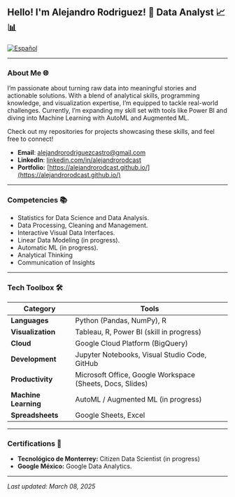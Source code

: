 ## Hello! I'm Alejandro Rodriguez! 👋 Data Analyst :chart_with_upwards_trend: :bar_chart:

[![Español](https://img.shields.io/badge/Leer_en_Español-%23E74C3C)](README_ES.md)

---
### About Me :globe_with_meridians:
I’m passionate about turning raw data into meaningful stories and actionable solutions. With a blend of analytical skills, programming knowledge, and visualization expertise, I’m equipped to tackle real-world challenges. Currently, I’m expanding my skill set with tools like Power BI and diving into Machine Learning with AutoML and Augmented ML.

Check out my repositories for projects showcasing these skills, and feel free to connect!

- **Email**: [alejandrorodriguezcastro@gmail.com](alejandrorodriguezcastro@gmail.com)
- **LinkedIn**: [linkedin.com/in/alejandrorodcast](https://www.linkedin.com/in/alejandrorodcast/)
- **Portfolio:** [https://alejandrorodcast.github.io/](https://alejandrorodcast.github.io/)

---


### Competencies 📚


- Statistics for Data Science and Data Analysis.
- Data Processing, Cleaning and Management.
- Interactive Visual Data Interfaces.
- Linear Data Modeling (in progress).
- Automatic ML (in progress).
- Analytical Thinking
- Communication of Insights


---


### Tech Toolbox 🛠️

| **Category**          | **Tools**                                           |
|-----------------------|-----------------------------------------------------|
| **Languages**         | Python (Pandas, NumPy), R                      |
| **Visualization**     | Tableau, R, Power BI (skill in progress)            |
| **Cloud**             | Google Cloud Platform (BigQuery)                    |
| **Development**       | Jupyter Notebooks, Visual Studio Code, GitHub       |
| **Productivity**      | Microsoft Office, Google Workspace (Sheets, Docs, Slides) |
| **Machine Learning**  | AutoML / Augmented ML (in progress)              |
| **Spreadsheets**      | Google Sheets, Excel                                |

---

### Certifications 📜
- **Tecnológico de Monterrey:** Citizen Data Scientist (in progress)
- **Google México:** Google Data Analytics. 

---

*Last updated: March 08, 2025*


<!--
**alejandrorodcast/alejandrorodcast** is a ✨ _special_ ✨ repository because its `README.md` (this file) appears on your GitHub profile.


